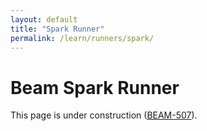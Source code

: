 ```yaml
---
layout: default
title: "Spark Runner"
permalink: /learn/runners/spark/
---
```

# Beam Spark Runner

This page is under construction ([BEAM-507](https://issues.apache.org/jira/browse/BEAM-507)).
